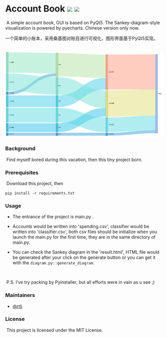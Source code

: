 # Account Book ![](https://img.shields.io/badge/license-MIT-blue) ![](https://img.shields.io/badge/coverage-90%25-brightgreen)
​	A simple account book, GUI is based on PyQt5. The Sankey-diagram-style visualization is powered by pyecharts. Chinese version only now.

​	一个简单的小账本，采用桑基图对账目进行可视化，图形界面基于PyQt5实现。

​	![](images/sankey_diagram_demo_1.png)

### Background

​	Find myself bored during this vacation, then this tiny project born.

### Prerequisites

​	Download this project, then

```
pip install -r requirements.txt
```

### Usage

- The entrance of the project is main.py .

- Accounts would be written into 'spending.csv', classifier would be written into 'classifier.csv', both csv files should be initialize when you launch the main.py for the first time, they are in the same directory of main.py.

- You can check the Sankey diagram in the 'result.html', HTML file would be generated after your click on the  generate button or you can get it with the `diagram.py::generate_diagram`.

  

​	

​	P.S. I've try packing by Pyinstaller, but all efforts were in vain as u see ;)

### Maintainers
- [@rtli](https://github.com/rtli)

### License

​	This project is licensed under the MIT License.